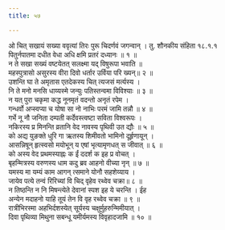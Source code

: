 ```yaml
---
title: ५७

---
```

ओ चित् सखायं सख्या ववृत्यां तिरः पुरू चिदर्णवं जगन्वान् । तु. शौनकीय संहिता १८.१.१  
पितुर्नपातमा दधीत वेधा अधि क्षमि प्रतरं दध्यानः ॥ १ ॥  
न ते सखा सख्यं वष्टयेतत् सलक्ष्मा यद् विषुरूपा भवाति ॥  
महस्पुत्रासो असुरस्य वीरा दिवो धर्तार उर्विया परि ख्यन्॥ २ ॥  
उशन्ति घा ते अमृतास एतदेकस्य चित् त्यजसं मर्त्यस्य ।  
नि ते मनो मनसि धाय्यस्मे जन्युः पतिस्तन्वमा विविश्याः ॥ ३ ॥  
न यत् पुरा चकृमा कद्ध नूनमृतं वदन्तो अनृतं रपेम ।  
गन्धर्वो अप्स्वप्या च योषा सा नो नाभिः परमं जामि तन्नौ ॥ ४ ॥  
गर्भे नू नौ जनिता दम्पती कर्देवस्त्वष्टा सविता विश्वरूपः ।  
नकिरस्य प्र मिनन्ति व्रतानि वेद नावस्य पृथिवी उत द्यौः ॥ ५ ॥  
को अद्य युङक्ते धुरि गा ऋतस्य शिमीवतो भामिनो दूर्हृणायून् ।  
आसन्निषून् हृत्स्वसो मयोभून् य एषां भृत्यामृणधत् स जीवात् ॥ ६ ॥  
को अस्य वेद प्रथमस्याह्नः क ईं ददर्श क इह प्र वोचत् ।  
बृहन्मित्रस्य वरुणस्य धाम कदु ब्रव आहनो वीच्या नृन् ॥ ७ ॥  
यमस्य मा यम्यं काम आगन् त्समाने योनौ सहशेय्याय ।  
जायेव पत्ये तन्वं रिरिच्यां वि चिद् वृहेव रथ्वेव चक्रा॥ ८ ॥  
न तिष्ठन्ति न नि मिषन्त्येते देवानां स्पश इह ये चरन्ति । ईह  
अन्येन मदाहनो याहि तूयं तेन वि वृह रथ्वेव चक्रा ॥ ९ ॥  
रात्रीभिरस्मा अहभिर्दशस्येत् सूर्यस्य चक्षुर्मुहरुन्मिमीयात् ।  
दिवा पृथिव्या मिथुना सबन्धू यमीर्यमस्य विवृहादजामि ॥ १० ॥  
  